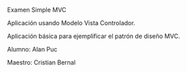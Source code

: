 Examen Simple MVC

Aplicación usando Modelo Vista Controlador.

Aplicación básica para ejemplificar el patrón de diseño MVC.

Alumno: Alan Puc

Maestro: Cristian Bernal